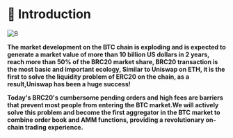 # 👀 Introduction

![8](.gitbook/assets/微信图片\_20230609230646.jpg)

**The market development on the BTC chain is exploding and is expected to generate a market value of more than 10 billion US dollars in 2 years, reach more than 50% of the BRC20 market share, BRC20 transaction is the most basic and important ecology, Similar to Uniswap on ETH, it is the first to solve the liquidity problem of ERC20 on the chain, as a result,Uniswap has been a huge success!**

**Today's BRC20's cumbersome pending orders and high fees are barriers that prevent most people from entering the BTC market.We will actively solve this problem and become the first aggregator in the BTC market to combine order book and AMM functions, providing a revolutionary on-chain trading experience.**

